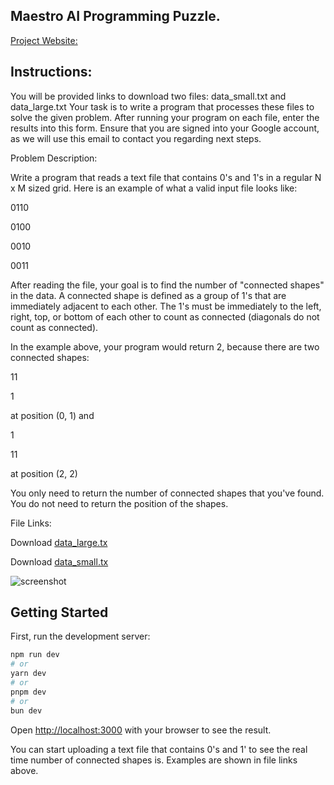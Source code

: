 ## Maestro AI Programming Puzzle.

[Project Website:](https://maestro-gamma.vercel.app/)

## Instructions:

You will be provided links to download two files: data_small.txt and data_large.txt
Your task is to write a program that processes these files to solve the given problem.
After running your program on each file, enter the results into this form.
Ensure that you are signed into your Google account, as we will use this email to contact you regarding next steps.

Problem Description:

Write a program that reads a text file that contains 0's and 1's in a regular N x M sized grid. Here is an example of what a valid input file looks like:

0110

0100

0010

0011

After reading the file, your goal is to find the number of "connected shapes" in the data. A connected shape is defined as a group of 1's that are immediately adjacent to each other. The 1's must be immediately to the left, right, top, or bottom of each other to count as connected (diagonals do not count as connected).

In the example above, your program would return 2, because there are two connected shapes:

11

1

at position (0, 1) and

1

11

at position (2, 2)

You only need to return the number of connected shapes that you've found. You do not need to return the position of the shapes.

File Links:

Download [data_large.tx](/client/public/data_large.tx)

Download [data_small.tx](/client/public/data_small.tx)

![screenshot](/client/public/preview.png)

## Getting Started

First, run the development server:

```bash
npm run dev
# or
yarn dev
# or
pnpm dev
# or
bun dev
```

Open [http://localhost:3000](http://localhost:3000) with your browser to see the result.

You can start uploading a text file that contains 0's and 1' to see the real time number of connected shapes is. Examples are shown in file links above.
